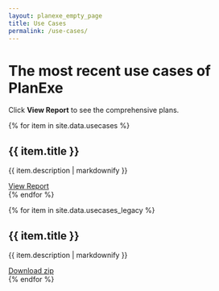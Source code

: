 ```yaml
---
layout: planexe_empty_page
title: Use Cases
permalink: /use-cases/
---
```


<div class="use-cases-header">
    <h1>The most recent use cases of PlanExe</h1>
    <p>Click <strong>View Report</strong> to see the comprehensive plans.</p>
</div>

{% for item in site.data.usecases %}
<div class="use-case-card">
<h2>{{ item.title }}</h2>
<p>{{ item.description | markdownify }}</p>
<a class="use-case-card-arrow-link" href="../{{ item.report_link }}">View Report</a>
</div>
{% endfor %}


{% for item in site.data.usecases_legacy %}
<div class="use-case-card">
<h2>{{ item.title }}</h2>
<p>{{ item.description | markdownify }}</p>
<a href="{{ item.download_link }}">Download zip</a>
</div>
{% endfor %}
